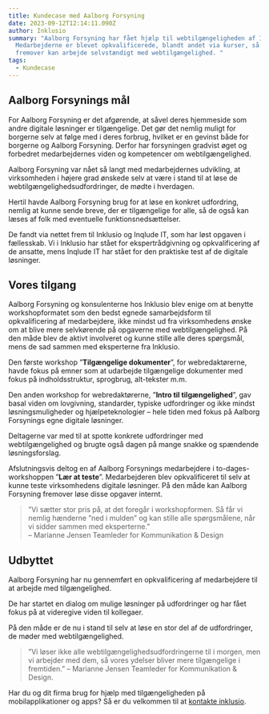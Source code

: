 ```yaml
---
title: Kundecase med Aalborg Forsyning
date: 2023-09-12T12:14:11.090Z
author: Inklusio
summary: "Aalborg Forsyning har fået hjælp til webtilgængeligheden af Inklusio.
  Medarbejderne er blevet opkvalificerede, blandt andet via kurser, så de
  fremover kan arbejde selvstændigt med webtilgængelighed. "
tags:
  - Kundecase
---
```

## Aalborg Forsynings mål

For Aalborg Forsyning er det afgørende, at såvel deres hjemmeside som andre digitale løsninger er tilgængelige. Det gør det nemlig muligt for borgerne selv at følge med i deres forbrug, hvilket er en gevinst både for borgerne og Aalborg Forsyning. Derfor har forsyningen gradvist øget og forbedret medarbejdernes viden og kompetencer om webtilgængelighed.

Aalborg Forsyning var nået så langt med medarbejdernes udvikling, at virksomheden i højere grad ønskede selv at være i stand til at løse de webtilgængelighedsudfordringer, de mødte i hverdagen.

Hertil havde Aalborg Forsyning brug for at løse en konkret udfordring, nemlig at kunne sende breve, der er tilgængelige for alle, så de også kan læses af folk med eventuelle funktionsnedsættelser.

De fandt via nettet frem til Inklusio og Inqlude IT, som har løst opgaven i fællesskab. Vi i Inklusio har stået for ekspertrådgivning og opkvalificering af de ansatte, mens Inqlude IT har stået for den praktiske test af de digitale løsninger.

## Vores tilgang

Aalborg Forsyning og konsulenterne hos Inklusio blev enige om at benytte workshopformatet som den bedst egnede samarbejdsform til opkvalificering af medarbejdere, ikke mindst ud fra virksomhedens ønske om at blive mere selvkørende på opgaverne med webtilgængelighed. På den måde blev de aktivt involveret og kunne stille alle deres spørgsmål, mens de sad sammen med eksperterne fra Inklusio.

Den første workshop ”**Tilgængelige dokumenter**”, for webredaktørerne, havde fokus på emner som at udarbejde tilgængelige dokumenter med fokus på indholdsstruktur, sprogbrug, alt-tekster m.m. 

Den anden workshop for webredaktørerne, ”**Intro til tilgængelighed**”, gav basal viden om lovgivning, standarder, typiske udfordringer og ikke mindst løsningsmuligheder og hjælpeteknologier – hele tiden med fokus på Aalborg Forsynings egne digitale løsninger. 

Deltagerne var med til at spotte konkrete udfordringer med webtilgængelighed og brugte også dagen på mange snakke og spændende løsningsforslag.

Afslutningsvis deltog en af Aalborg Forsynings medarbejdere i to-dages-workshoppen ”**Lær at teste**”. Medarbejderen blev opkvalificeret til selv at kunne teste virksomhedens digitale løsninger. På den måde kan Aalborg Forsyning fremover løse disse opgaver internt.

> ”Vi sætter stor pris på, at det foregår i workshopformen. Så får vi nemlig hænderne ”ned i mulden” og kan stille alle spørgsmålene, når vi sidder sammen med eksperterne.”\
>  – Marianne Jensen Teamleder for Kommunikation & Design

## Udbyttet

Aalborg Forsyning har nu gennemført en opkvalificering af medarbejdere til at arbejde med tilgængelighed. 

De har startet en dialog om mulige løsninger på udfordringer og har fået fokus på at videregive viden til kollegaer. 

På den måde er de nu i stand til selv at løse en stor del af de udfordringer, de møder med webtilgængelighed. 

> ”Vi løser ikke alle webtilgængelighedsudfordringerne til i morgen, men vi arbejder med dem, så vores ydelser bliver mere tilgængelige i fremtiden.”
> – Marianne Jensen Teamleder for Kommunikation & Design.

Har du og dit firma brug for hjælp med tilgængeligheden på mobilapplikationer og apps? Så er du velkommen til at [kontakte inklusio](https://inklusio.dk/kontakt-os/).